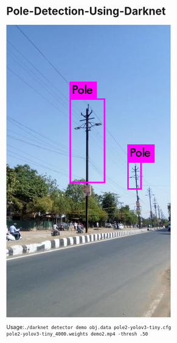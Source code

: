 # Pole-Detection-Using-Darknet

![](predictions.jpg)


Usage:<code>./darknet detector demo obj.data pole2-yolov3-tiny.cfg pole2-yolov3-tiny_4000.weights demo2.mp4 -thresh .50
